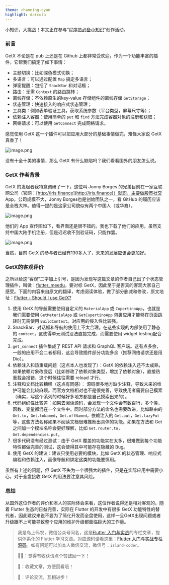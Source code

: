 ```yaml
---
theme: channing-cyan
highlight: darcula
---
```

小知识，大挑战！本文正在参与“[程序员必备小知识](https://juejin.cn/post/7008476801634680869 "https://juejin.cn/post/7008476801634680869")”创作活动。
### 前言
GetX 不论是在 pub 上还是在 Github 上都非常受欢迎，作为一个功能丰富的插件，它帮我们搞定了如下事情：

- 主题切换：比如深色模式切换；
- 多语言：可以通过配置 `Map` 搞定多语言；
- 弹窗提醒：包括了 `SnackBar` 和对话框；
- 路由：无需 `Context` 的路由跳转；
- 离线存储：不依赖原生的key-value 存储组件的离线存储 `GetStorage`；
- 状态管理：快速接入的响应式状态管理；
- 工具类：例如表单验证工具，获取系统参数（平台类型，屏幕尺寸等）；
- 依赖注入容器：使用简单的 `put` 和 `find` 方法完成容器对象的注册和获取；
- 网络请求：可以使用 `GetConnect` 完成网络请求。

感觉使用 GetX 这一个插件可以把应用大部分的基础事情做完，难怪大家说 GetX 真香了！

![image.png](https://p3-juejin.byteimg.com/tos-cn-i-k3u1fbpfcp/97e6a44fde1b424584d8d54b7688feab~tplv-k3u1fbpfcp-zoom-1.image)

没有十全十美的事情，那么 GetX 有什么缺陷吗？我们看看国外的朋友怎么说。
### GetX 作者背景
GetX 的发起者我特意调研了一下，这位叫 Jonny Borges 的兄弟目前在一家互联网公司（官网：[http://iris.finance](http://iris.finance)）就职，主要做股市社交 App。公司规模不大，Jonny Borges也是创始团队之一，看 GitHub 的履历应该是全栈大神。值得一提的是这家公司貌似有两个中国人（或华裔）。

![image.png](https://p3-juejin.byteimg.com/tos-cn-i-k3u1fbpfcp/ba635dcbc67346cfa67595ff4a241e13~tplv-k3u1fbpfcp-zoom-1.image)

他们的 App 宣传图如下，看界面还是很不错的。我也下载了他们的应用，虽然支持中国大陆手机注册，但是迟迟收不到验证码，只能作罢。

![image.png](https://p3-juejin.byteimg.com/tos-cn-i-k3u1fbpfcp/e1d2e39673e1496ba3d7b0cd051861c0~tplv-k3u1fbpfcp-zoom-1.image)

当然，目前 GetX 的参与者已经有130多人了，未来的发展应该会更加好。
### GetX的客观评价
之所以给这“客观”二字加上引号，是因为发现写这篇文章的作者自己出了个状态管理插件，叫做：[flutter_meedu](https://pub.flutter-io.cn/packages/flutter_meedu)，要对标 GetX，因此至于是否真的客观大家自己感受。下面的内容来自原文的翻译，考虑阅读体验，做了部分删减和修改，原文地址：[Flutter - Should I use GetX?](https://medium.com/@darwinmorocho/flutter-should-i-use-getx-832e0f3a00e8)

1. 使用 GetX 的导航需要使用自定义的 `MaterialApp` 或 `CupertinoApp`，也就是我们需要使用 `GetMeterialApp` 或 `GetCupertinoApp` 包裹应用才能够在页面跳转时无需使用 `BuildContext`。对应用的侵入性比较强。
2. SnackBar、对话框和导航的使用上不太合理。在这些实现的内部使用了静态的 `context`，这使得单元测试没法直接完成，而需要使用 widget testing配合完成。
3. `get_connect` 插件集成了 REST API 请求和 GraphQL 客户端。这有点多余，一般的应用不会二者都用，这会导致插件部分功能多余（推荐网络请求还是用 Dio）。
4. 依赖注入和热重载问题（这点本人也发现了）：GetX 的依赖注入还不太成熟，如果依赖对象改变后（比如修改了依赖对象类型，增加了依赖对象），直接热重载会报错，这个时候往往需要 reload 才行。
5. 注释和文档比较糟糕（这点有同感）： 源码很多地方缺少注释，导致未来的维护可能会比较麻烦。而官方文档相对也不是很完善，导致使用者需要自己摸索（确实，写这个系列的时候好多地方都是自己摸索出来的）。
6. 代码组织性比较差：如果去阅读源码，会发现一个文件会有数百行，多个类、函数、变量都混在一个文件中。同时部分方法的命名也需要改进，比如路由的 `Get.to`，`Get.toNamed`，`Get.offNamed`，依赖注入的 `Get.put`，`Get.lazyPut` 等，这些方法名称如果不阅读文档很难推断出具体的功能。如果在方法和 Get 之间加一个模块名称会更好理解，比如 `Get.router.to`，`Get.dependencies.put`。
7. 很多代码没有经过测试：由于 GetX 覆盖的功能实在太多，很难做到每个功能特性都做完善的测试，这会使得其中可能存在隐藏的 Bug。
8. 使用 GetX 的建议：建议只使用必要的模块，比如 GetX 的状态管理、响应式编程和依赖注入，而像导航和绑定这类的功能要慎用。

虽然有上述的问题，但 GetX 不失为一个很强大的插件，只是在实际应用中需要小心，对于全盘接收 GetX 的用法要注意其风险。
### 总结
从国外这位作者的评价和本人的实际体会来看，这位作者说得还是相对客观的。随着 Flutter 生态的日益完善，实际在 Flutter 的开发中有很多 GetX 功能特性的替代者，因此建议来说不要为了简化开发而全盘使用，这样一旦GetX出现问题或者升级跟不上可能导致整个应用的维护升级都面临巨大的工作量。

> 我是岛上码农，微信公众号同名，这是[Flutter 入门与实战](https://juejin.cn/column/6960631670378594311)的专栏文章，提供体系化的 Flutter 学习文章。对应源码请看这里：[Flutter 入门与实战专栏源码](https://gitee.com/island-coder/flutter-beginner)。如有问题可以加本人微信交流，微信号：`island-coder`。
> 
> 👍🏻：觉得有收获请点个赞鼓励一下！
> 
> 🌟：收藏文章，方便回看哦！
> 
> 💬：评论交流，互相进步！
